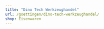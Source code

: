 ```yaml
---
title: "Dino Tech Werkzeughandel"
url: /goettingen/dino-tech-werkzeughandel/
shop: Eisenwaren
---
```

